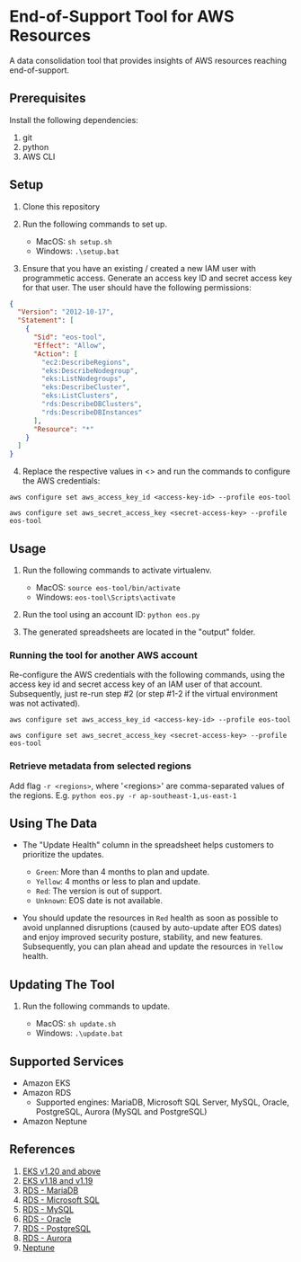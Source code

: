 # End-of-Support Tool for AWS Resources

A data consolidation tool that provides insights of AWS resources reaching end-of-support.

## Prerequisites

Install the following dependencies:

1. git
2. python
3. AWS CLI

## Setup

1. Clone this repository

2. Run the following commands to set up.

   - MacOS: `sh setup.sh`
   - Windows: `.\setup.bat`

3. Ensure that you have an existing / created a new IAM user with programmetic access. Generate an access key ID and secret access key for that user. The user should have the following permissions:

```json
{
  "Version": "2012-10-17",
  "Statement": [
    {
      "Sid": "eos-tool",
      "Effect": "Allow",
      "Action": [
        "ec2:DescribeRegions",
        "eks:DescribeNodegroup",
        "eks:ListNodegroups",
        "eks:DescribeCluster",
        "eks:ListClusters",
        "rds:DescribeDBClusters",
        "rds:DescribeDBInstances"
      ],
      "Resource": "*"
    }
  ]
}
```

4. Replace the respective values in \<\> and run the commands to configure the AWS credentials:

```
aws configure set aws_access_key_id <access-key-id> --profile eos-tool

aws configure set aws_secret_access_key <secret-access-key> --profile eos-tool
```

## Usage

1. Run the following commands to activate virtualenv.

   - MacOS: `source eos-tool/bin/activate`
   - Windows: `eos-tool\Scripts\activate`

2. Run the tool using an account ID: `python eos.py`

3. The generated spreadsheets are located in the "output" folder.

### Running the tool for another AWS account

Re-configure the AWS credentials with the following commands, using the access key id and secret access key of an IAM user of that account. Subsequently, just re-run step #2 (or step #1-2 if the virtual environment was not activated).

```
aws configure set aws_access_key_id <access-key-id> --profile eos-tool

aws configure set aws_secret_access_key <secret-access-key> --profile eos-tool
```

### Retrieve metadata from selected regions

Add flag `-r <regions>`, where '\<regions\>' are comma-separated values of the regions. E.g. `python eos.py -r ap-southeast-1,us-east-1`

## Using The Data

- The "Update Health" column in the spreadsheet helps customers to prioritize the updates.

  - `Green`: More than 4 months to plan and update.
  - `Yellow`: 4 months or less to plan and update.
  - `Red`: The version is out of support.
  - `Unknown`: EOS date is not available.

- You should update the resources in `Red` health as soon as possible to avoid unplanned disruptions (caused by auto-update after EOS dates) and enjoy improved security posture, stability, and new features. Subsequently, you can plan ahead and update the resources in `Yellow` health.

## Updating The Tool

1. Run the following commands to update.

   - MacOS: `sh update.sh`
   - Windows: `.\update.bat`

## Supported Services

- Amazon EKS
- Amazon RDS
  - Supported engines: MariaDB, Microsoft SQL Server, MySQL, Oracle, PostgreSQL, Aurora (MySQL and PostgreSQL)
- Amazon Neptune

## References

1. [EKS v1.20 and above](https://docs.aws.amazon.com/eks/latest/userguide/kubernetes-versions.html#kubernetes-release-calendar)
2. [EKS v1.18 and v1.19](https://endoflife.date/amazon-eks)
3. [RDS - MariaDB](https://docs.aws.amazon.com/AmazonRDS/latest/UserGuide/MariaDB.Concepts.VersionMgmt.html#MariaDB.Concepts.VersionMgmt.Supported)
4. [RDS - Microsoft SQL](https://docs.aws.amazon.com/AmazonRDS/latest/UserGuide/CHAP_SQLServer.html#SQLServer.Concepts.General.Deprecated-Versions)
5. [RDS - MySQL](https://docs.aws.amazon.com/AmazonRDS/latest/UserGuide/MySQL.Concepts.VersionMgmt.html#MySQL.Concepts.VersionMgmt.Supported)
6. [RDS - Oracle](https://docs.aws.amazon.com/AmazonRDS/latest/UserGuide/USER_UpgradeDBInstance.Oracle.Overview.html#Aurora.VersionPolicy.MajorVersionLifetime)
7. [RDS - PostgreSQL](https://docs.aws.amazon.com/AmazonRDS/latest/PostgreSQLReleaseNotes/postgresql-release-calendar.html#PostgreSQL.Concepts.VersionMgmt.Supported)
8. [RDS - Aurora](https://docs.aws.amazon.com/AmazonRDS/latest/AuroraUserGuide/Aurora.VersionPolicy.html#Aurora.VersionPolicy.MajorVersionLifetime)
9. [Neptune](https://docs.aws.amazon.com/neptune/latest/userguide/engine-releases.html)
